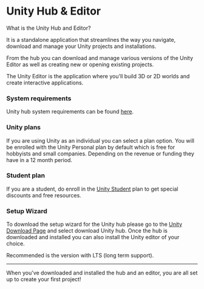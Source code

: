 ﻿# Unity Hub & Editor

What is the Unity Hub and Editor? 

It is a standalone application that streamlines the way you navigate, download and manage your Unity projects and installations.

From the hub you can download and manage various versions of the Unity Editor as well as creating new or opening existing projects.

The Unity Editor is the application where you'll build 3D or 2D worlds and create interactive applications.

### System requirements

Unity hub system requirements can be found [here](https://docs.unity3d.com/Manual/system-requirements.html).

### Unity plans

If you are using Unity as an individual you can select a plan option.
You will be enrolled with the Unity Personal plan by default which is free for hobbyists and small companies.
Depending on the revenue or funding they have in a 12 month period.

### Student plan

If you are a student, do enroll in the [Unity Student](https://unity.com/products/unity-student) plan to get special discounts and free resources.

### Setup Wizard

To download the setup wizard for the Unity hub please go to the [Unity Download Page](https://unity.com/download) and select download Unity hub.
Once the hub is downloaded and installed you can also install the Unity editor of your choice.

Recommended is the version with LTS (long term support).

---

When you've downloaded and installed the hub and an editor, you are all set up to create your first project!